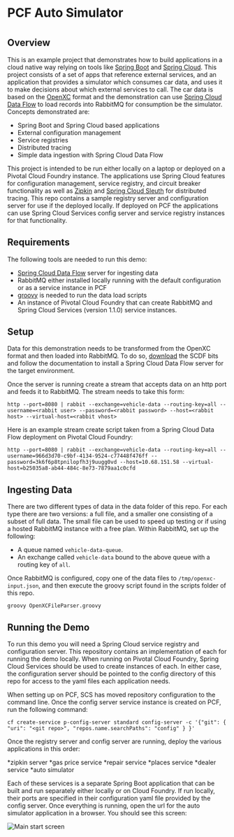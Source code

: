 # PCF Auto Simulator
# 
## Overview
This is an example project that demonstrates how to build applications in a cloud native way relying on tools like [Spring Boot](http://projects.spring.io/spring-boot/) and [Spring Cloud](http://projects.spring.io/spring-cloud/).  This project consists of a set of apps that reference external services, and an application that provides a simulator which consumes car data, and uses it to make decisions about which external services to call.  The car data is based on the [OpenXC](http://openxcplatform.com/) format and the demonstration can use [Spring Cloud Data Flow](http://cloud.spring.io/spring-cloud-dataflow/) to load records into RabbitMQ for consumption be the simulator.  Concepts demonstrated are:

* Spring Boot and Spring Cloud based applications
* External configuration management
* Service registries
* Distributed tracing
* Simple data ingestion with Spring Cloud Data Flow

This project is intended to be run either locally on a laptop or deployed on a Pivotal Cloud Foundry instance.  The applications use Spring Cloud features for configuration management, service registry, and circuit breaker functionality as well as [Zipkin](https://github.com/openzipkin/zipkin) and [Spring Cloud Sleuth](http://cloud.spring.io/spring-cloud-sleuth/) for distributed tracing.  This repo contains a sample registry server and configuration server for use if the deployed locally.  If deployed on PCF the applications can use Spring Cloud Services config server and service registry instances for that functionality.  

## Requirements
The following tools are needed to run this demo:
* [Spring Cloud Data Flow](http://cloud.spring.io/spring-cloud-dataflow/) server for ingesting data
* RabbitMQ either installed locally running with the default configuration or as a service instance in PCF
* [groovy](http://www.groovy-lang.org/) is needed to run the data load scripts 
* An instance of Pivotal Cloud Foundry that can create RabbitMQ and Spring Cloud Services (version 1.1.0) service instances.

## Setup
Data for this demonstration needs to be transformed from the OpenXC format and then loaded into RabbitMQ.  To do so, [download](https://cloud.spring.io/spring-cloud-dataflow/) the SCDF bits and follow the documentation to install a Spring Cloud Data Flow server for the target environment.

Once the server is running create a stream that accepts data on an http port and feeds it to RabbitMQ.  The stream needs to take this form:

```
http --port=8080 | rabbit --exchange=vehicle-data --routing-key=all --username=<rabbit user> --password=<rabbit password> --host=<rabbit host> --virtual-host=<rabbit vhost>
```

Here is an example stream create script taken from a Spring Cloud Data Flow deployment on Pivotal Cloud Foundry:

```
http --port=8080 | rabbit --exchange=vehicle-data --routing-key=all --username=966d3d70-c9bf-4134-9524-c77448f476ff --password=3k6f6p8tpnilopfh3j9uugg0vd --host=10.68.151.58 --virtual-host=b25035a8-ab44-484c-8e73-7879aa1c0cfd 
```

## Ingesting Data
There are two different types of data in the data folder of this repo.  For each type there are two versions:  a full file, and a smaller one consisting of a subset of full data.  The small file can be used to speed up testing or if using a hosted RabbitMQ instance with a free plan.  Within RabbitMQ, set up the following: 

* A queue named ```vehicle-data-queue```.
* An exchange called ```vehicle-data``` bound to the above queue with a routing key of ```all```.

Once RabbitMQ is configured, copy one of the data files to ```/tmp/openxc-input.json```, and then execute the groovy script found in the scripts folder of this repo.

```
groovy OpenXCFileParser.groovy
```

## Running the Demo
To run this demo you will need a Spring Cloud service registry and configuration server.  This repository contains an implementation of each for running the demo locally.  When running on Pivotal Cloud Foundry, Spring Cloud Services should be used to create instances of each.  In either case, the configuration server should be pointed to the config directory of this repo for access to the yaml files each application needs.  

When setting up on PCF, SCS has moved repository configuration to the command line.  Once the config server service instance is created on PCF, run the following command:

```
cf create-service p-config-server standard config-server -c '{"git": { "uri": "<git repo>", "repos.name.searchPaths": "config" } }'
```

Once the registry server and config server are running, deploy the various applications in this order:

*zipkin server
*gas price service
*repair service
*places service
*dealer service
*auto simulator

Each of these services is a separate Spring Boot application that can be built and run separately either locally or on Cloud Foundry.  If run locally, their ports are specified in their configuration yaml file provided by the config server.  Once everything is running, open the url for the auto simulator application in a browser.  You should see this screen:

![Main start screen](/documentation/startup-screen.png)
